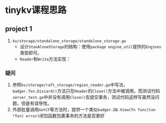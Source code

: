 # tinykv课程思路
## project 1
1. `kv/storage/standalone_storage/standalone_storage.go`
    * 设计`StanAloneStorage`的结构：使用`package engine_util`提供的`Engines`类型即可。
    * `Reader`和`Write`方法实现：

### 疑问
1. 参照`kv/storage/raft_storage/region_reader.go`中写法，`badger.Txn.Discard()`方法只在`Reader`的`Close()`方法中被调用，而测试代码`server_test.go`中并没有调用`Close()`去提交事务，测试代码这样写虽然没问题，但是有误导性。
2. 外部批量调用`GetCF`等方法时，提供一个类似`badger.DB.View(fn func(txn *Txn) error)`闭包函数包裹事务的方法是否更好